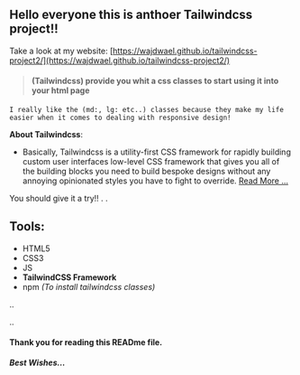 ## Hello everyone this is anthoer **Tailwindcss** project!!

Take a look at my website:
[https://wajdwael.github.io/tailwindcss-project2/](https://wajdwael.github.io/tailwindcss-project2/)

> #### (Tailwindcss) provide you whit a css classes to start using it into your html page

    I really like the (md:, lg: etc..) classes because they make my life easier when it comes to dealing with responsive design!

**About Tailwindcss**:

- Basically, Tailwindcss is a utility-first CSS framework for rapidly building custom user interfaces low-level CSS framework that gives you all of the building blocks you need to build bespoke designs without any annoying opinionated styles you have to fight to override. [Read More ...](https://www.geeksforgeeks.org/introduction-to-tailwind-css/)

You should give it a try!!
.
.

## Tools:

- HTML5
- CSS3
- JS
- **TailwindCSS Framework**
- npm _(To install tailwindcss classes)_

..

..

#### Thank you for reading this READme file.

**_Best Wishes..._**
